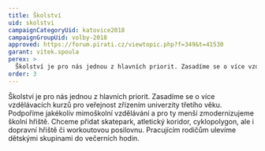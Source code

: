 ```yaml
---
title: Školství
uid: skolstvi
campaignCategoryUid: katovice2018
campaignGroupUid: volby-2018
approved: https://forum.pirati.cz/viewtopic.php?f=349&t=41530
garant: vitek.spoula
perex: >
  Školství je pro nás jednou z hlavních priorit. Zasadíme se o více vzdělávacích kurzů pro veřejnost zřízením univerzity třetího věku. Podpoříme jakékoliv mimoškolní vzdělávání a pro ty menší zmodernizujeme školní hřiště. Chceme přidat skatepark, atletický koridor, cyklopolygon, ale i dopravní hřiště či workoutovou posilovnu. Pracujícím rodičům ulevíme dětskými skupinami do večerních hodin.
order: 3
---
```


Školství je pro nás jednou z hlavních priorit. Zasadíme se o více vzdělávacích kurzů pro veřejnost zřízením univerzity třetího věku. Podpoříme jakékoliv mimoškolní vzdělávání a pro ty menší zmodernizujeme školní hřiště. Chceme přidat skatepark, atletický koridor, cyklopolygon, ale i dopravní hřiště či workoutovou posilovnu. Pracujícím rodičům ulevíme dětskými skupinami do večerních hodin.
